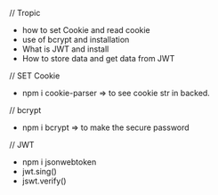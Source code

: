 // Tropic

- how to set Cookie and read cookie
- use of bcrypt and installation
- What is JWT and install
- How to store data and get data from JWT

// SET Cookie

- npm i cookie-parser => to see cookie str in backed.

// bcrypt

- npm i bcrypt => to make the secure password

// JWT

- npm i jsonwebtoken
- jwt.sing()
- jswt.verify()

